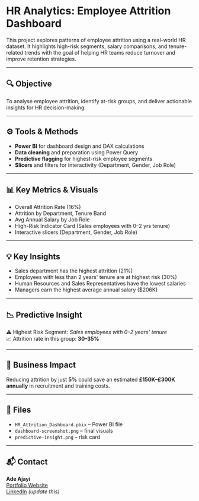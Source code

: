 # HR Analytics: Employee Attrition Dashboard

This project explores patterns of employee attrition using a real-world HR dataset. It highlights high-risk segments, salary comparisons, and tenure-related trends with the goal of helping HR teams reduce turnover and improve retention strategies.

---

## 🔍 Objective
To analyse employee attrition, identify at-risk groups, and deliver actionable insights for HR decision-making.

---

## ⚙️ Tools & Methods
- **Power BI** for dashboard design and DAX calculations
- **Data cleaning** and preparation using Power Query
- **Predictive flagging** for highest-risk employee segments
- **Slicers** and filters for interactivity (Department, Gender, Job Role)

---

## 📊 Key Metrics & Visuals
- Overall Attrition Rate (16%)
- Attrition by Department, Tenure Band
- Avg Annual Salary by Job Role
- High-Risk Indicator Card (Sales employees with 0–2 yrs tenure)
- Interactive slicers (Department, Gender, Job Role)

---

## 💡 Key Insights
- Sales department has the highest attrition (21%)
- Employees with less than 2 years' tenure are at highest risk (30%)
- Human Resources and Sales Representatives have the lowest salaries
- Managers earn the highest average annual salary ($206K)

---

## 📉 Predictive Insight
⚠️ Highest Risk Segment: *Sales employees with 0–2 years' tenure*  
📈 Attrition rate in this group: **30–35%**

---

## 💼 Business Impact
Reducing attrition by just **5%** could save an estimated **£150K–£300K annually** in recruitment and training costs.

---

## 📎 Files
- `HR_Attrition_Dashboard.pbix` – Power BI file
- `dashboard-screenshot.png` – final visuals
- `predictive-insight.png` – risk card

---

## 📬 Contact
**Ade Ajayi**  
[Portfolio Website](https://sites.google.com/view/adeajayiportfolio)  
[LinkedIn](https://www.linkedin.com/in/your-profile) *(update this)*  
